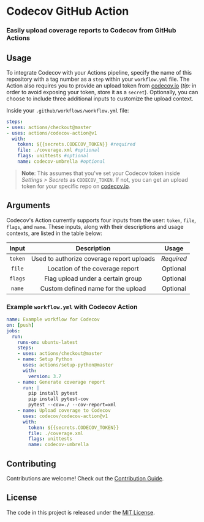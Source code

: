 # Codecov GitHub Action
### Easily upload coverage reports to Codecov from GitHub Actions 

## Usage

To integrate Codecov with your Actions pipeline, specify the name of this repository with a tag number as a `step` within your `workflow.yml` file. The Action also requires you to provide an upload token from [codecov.io](https://www.codecov.io) (*tip:* in order to avoid exposing your token, store it as a `secret`). Optionally, you can choose to include three additional inputs to customize the upload context.

Inside your `.github/workflows/workflow.yml` file:

```yaml
steps:
- uses: actions/checkout@master
- uses: actions/codecov-action@v1
  with:
    token: ${{secrets.CODECOV_TOKEN}} #required
    file: ./coverage.xml #optional
    flags: unittests #optional
    name: codecov-umbrella #optional
```
>**Note**: This assumes that you've set your Codecov token inside *Settings > Secrets* as `CODECOV_TOKEN`. If not, you can get an upload token for your specific repo on [codecov.io](https://www.codecov.io). 

## Arguments

Codecov's Action currently supports four inputs from the user: `token`, `file`, `flags`, and `name`.  These inputs, along with their descriptions and usage contexts, are listed in the table below: 

| Input  | Description | Usage |
| :---:     |     :---:   |    :---:   |
| `token`  | Used to authorize coverage report uploads  | *Required* |
| `file`  | Location of the coverage report | Optional
| `flags`  | Flag upload under a certain group | Optional
| `name`  | Custom defined name for the upload | Optional

### Example `workflow.yml` with Codecov Action

```yaml
name: Example workflow for Codecov
on: [push]
jobs:
  run:
    runs-on: ubuntu-latest
    steps:
    - uses: actions/checkout@master
    - name: Setup Python  
      uses: actions/setup-python@master
      with:
        version: 3.7
    - name: Generate coverage report
      run: |
        pip install pytest
        pip install pytest-cov
        pytest --cov=./ --cov-report=xml
    - name: Upload coverage to Codecov  
      uses: codecov/codecov-action@v1
      with:
        token: ${{secrets.CODECOV_TOKEN}}
        file: ./coverage.xml
        flags: unittests
        name: codecov-umbrella 
```
## Contributing

Contributions are welcome! Check out the [Contribution Guide](CONTRIBUTING.md).

## License 

The code in this project is released under the [MIT License](LICENSE).
